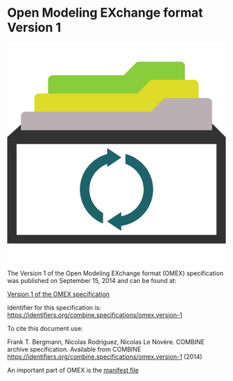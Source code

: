 # Open Modeling EXchange format Version 1
![COMBINE archive logo](./files/omex.png) 

The Version 1 of the Open Modeling EXchange format (OMEX) specification was published on September 15, 2014 and can be found at:

[Version 1 of the OMEX specification](./files/omex.version-1.pdf)

Identifier for this specification is: https://identifiers.org/combine.specifications/omex.version-1

To cite this document use:

Frank T. Bergmann, Nicolas Rodriguez, Nicolas Le Novère. COMBINE archive specification. Available from COMBINE https://identifiers.org/combine.specifications/omex.version-1 (2014)

An important part of OMEX is the [manifest file](https://identifiers.org/combine.specifications/omex-manifest)